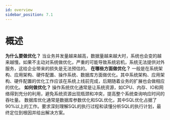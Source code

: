 ```yaml
---
id: overview
sidebar_position: 7.1
---
```


# 概述

**为什么要做优化？**
当业务并发量越来越高，数据量越来越大时，系统也会变的越来越慢。如果不主动对系统做优化，严重的可能导致系统宕机，系统无法提供对外服务，这给企业带来的损失是无法预估的。
**在哪些方面做优化？**
一般是在系统架构、应用架构、硬件配置、操作系统、数据库方面做优化。其中系统架构、应用架构、硬件配置的优化工作应该在系统上线前完成，后期随着业务的扩展也会做相应的优化。
**如何做优化？**
操作系统优化通常是让系统资源，如CPU、内存、IO和网络得到充分的利用，避免系统资源出现瓶颈和冲突，提高整个系统查询响应时间的吞吐量。
数据库优化通常是数据库参数优化和SQL优化，其中SQL优化占据了90%以上的工作。要求深刻理解SQL的执行过程和读懂分析SQL的执行计划，最终定位到根因并给出解决方案。
